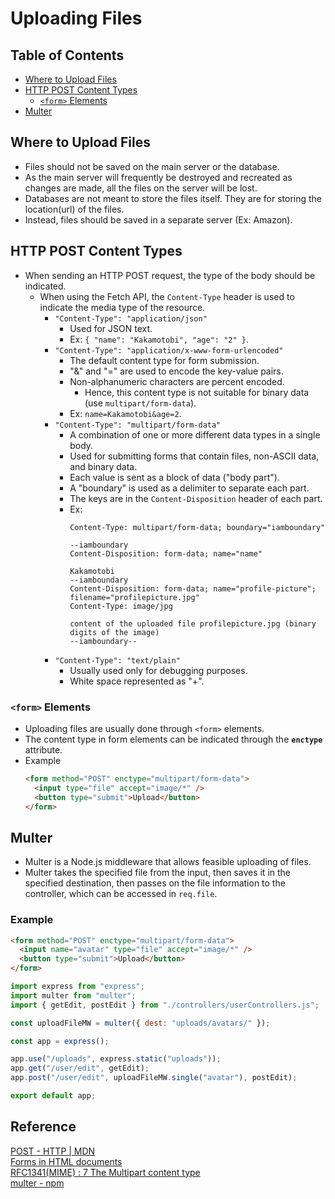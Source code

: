# Uploading Files

## Table of Contents
- [Where to Upload Files](#where-to-upload-files)
- [HTTP POST Content Types](#http-post-content-types)
  - [`<form>` Elements](#form-elements)
- [Multer](#multer)

## Where to Upload Files
- Files should not be saved on the main server or the database.
- As the main server will frequently be destroyed and recreated as changes are made, all the files on the server will be lost.
- Databases are not meant to store the files itself. They are for storing the location(url) of the files.
- Instead, files should be saved in a separate server (Ex: Amazon).

## HTTP POST Content Types
- When sending an HTTP POST request, the type of the body should be indicated.
  - When using the Fetch API, the `Content-Type` header is used to indicate the media type of the resource.
    - `"Content-Type": "application/json"`
      - Used for JSON text.
      - Ex: `{ "name": "Kakamotobi", "age": "2" }`.
    - `"Content-Type": "application/x-www-form-urlencoded"`
      - The default content type for form submission.
      - "&" and "=" are used to encode the key-value pairs.
      - Non-alphanumeric characters are percent encoded.
        - Hence, this content type is not suitable for binary data (use `multipart/form-data`).
      - Ex: `name=Kakamotobi&age=2`.
    - `"Content-Type": "multipart/form-data"`
      - A combination of one or more different data types in a single body.
      - Used for submitting forms that contain files, non-ASCII data, and binary data.
      - Each value is sent as a block of data ("body part").
      - A "boundary" is used as a delimiter to separate each part.
      - The keys are in the `Content-Disposition` header of each part.
      - Ex:
        ```
        Content-Type: multipart/form-data; boundary="iamboundary"
        
        --iamboundary
        Content-Disposition: form-data; name="name"
        
        Kakamotobi
        --iamboundary
        Content-Disposition: form-data; name="profile-picture"; filename="profilepicture.jpg"
        Content-Type: image/jpg
        
        content of the uploaded file profilepicture.jpg (binary digits of the image)
        --iamboundary--
        ```
    - `"Content-Type": "text/plain"`
      - Usually used only for debugging purposes.
      - White space represented as "+".
### `<form>` Elements
- Uploading files are usually done through `<form>` elements.
- The content type in form elements can be indicated through the **`enctype`** attribute.
- Example
  ```html
  <form method="POST" enctype="multipart/form-data">
    <input type="file" accept="image/*" />
    <button type="submit">Upload</button>
  </form>
  ```

## Multer
- Multer is a Node.js middleware that allows feasible uploading of files.
- Multer takes the specified file from the input, then saves it in the specified destination, then passes on the file information to the controller, which can be accessed in `req.file`.
### Example
```html
<form method="POST" enctype="multipart/form-data">
  <input name="avatar" type="file" accept="image/*" />
  <button type="submit">Upload</button>
</form>
```
```js
import express from "express";
import multer from "multer";
import { getEdit, postEdit } from "./controllers/userControllers.js";

const uploadFileMW = multer({ dest: "uploads/avatars/" });

const app = express();

app.use("/uploads", express.static("uploads"));
app.get("/user/edit", getEdit);
app.post("/user/edit", uploadFileMW.single("avatar"), postEdit);

export default app;
```

## Reference
[POST - HTTP | MDN](https://developer.mozilla.org/en-US/docs/Web/HTTP/Methods/POST)  
[Forms in HTML documents](https://www.w3.org/TR/html401/interact/forms.html)  
[RFC1341(MIME) : 7 The Multipart content type](https://www.w3.org/Protocols/rfc1341/7_2_Multipart.html)  
[multer - npm](https://www.npmjs.com/package/multer)  
